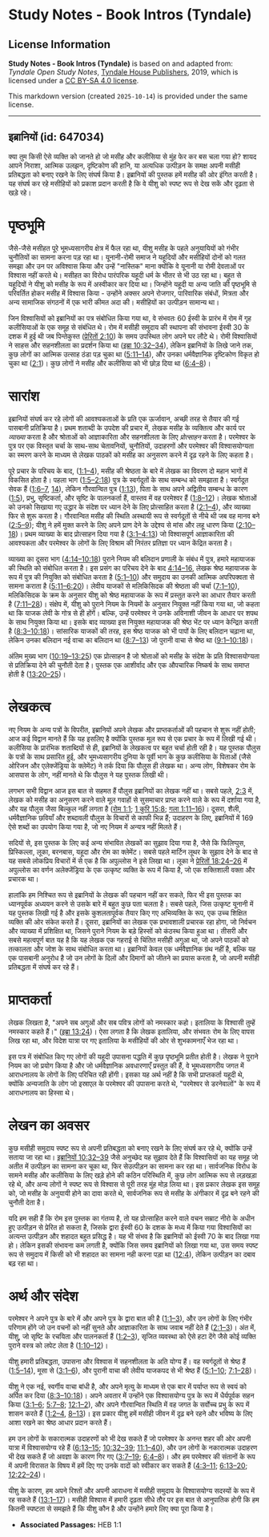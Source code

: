 # Study Notes - Book Intros (Tyndale)

## License Information

**Study Notes - Book Intros (Tyndale)** is based on and adapted from: _Tyndale Open Study Notes_, [Tyndale House Publishers](https://tyndaleopenresources.com/), 2019, which is licensed under a [CC BY-SA 4.0 license](https://creativecommons.org/licenses/by-sa/4.0/legalcode.en).

This markdown version (created `2025-10-14`) is provided under the same license.



--------------------------------

## इब्रानियों (id: 647034)

क्या तुम किसी ऐसे व्यक्ति को जानते हो जो मसीह और कलीसिया से मुंह फेर कर बस चला गया हो? शायद आपने निराशा, आत्मिक उलझन, दृष्टिकोण की हानि, या अत्यधिक उत्पीड़न के समक्ष अपनी मसीही प्रतिबद्धता को बनाए रखने के लिए संघर्ष किया है। इब्रानियों की पुस्तक हमें मसीह की ओर इंगित करती है। यह संघर्ष कर रहे मसीहियों को प्रकाश प्रदान करती है कि वे यीशु को स्पष्ट रूप से देख सकें और दृढ़ता से खड़े रहे।

पृष्ठभूमि
=========

जैसे\-जैसे मसीहत पूरे भूमध्यसागरीय क्षेत्र में फैल रहा था, यीशु मसीह के पहले अनुयायियों को गंभीर चुनौतियों का सामना करना पड़ रहा था। यूनानी\-रोमी समाज ने यहूदियों और मसीहियों दोनों को गलत समझा और उन पर अविश्वास किया और उन्हें "नास्तिक" माना क्योंकि वे यूनानी या रोमी देवताओं पर विश्वास नहीं करते थे। मसीहत का विरोध पारंपरिक यहूदी धर्म के भीतर से भी उठ रहा था। बहुत से यहूदियों ने यीशु को मसीह के रूप में अस्वीकार कर दिया था। जिन्होंने यहूदी या अन्य जाति की पृष्ठभूमि से परिवर्तित होकर मसीह में विश्वास किया \- उन्होंने अक्सर अपने रोजगार, पारिवारिक संबंधों, मित्रता और अन्य सामाजिक संगठनों में एक भारी कीमत अदा की। मसीहियों का उत्पीड़न सामान्य था।

जिन विश्वासियों को इब्रानियों का पत्र संबोधित किया गया था, वे संभवतः 60 ईस्वी के प्रारंभ में रोम में गृह कलीसियाओं के एक समूह से संबंधित थे। रोम में मसीही समुदाय की स्थापना की संभावना ईस्वी 30 के दशक में हुई थी जब पिन्तेकुस्त ([प्रेरितों 2:10](https://ref.ly/Acts2:10)) के समय उपस्थित लोग अपने घर लौटे थे। रोमी विश्वासियों ने साहस और सहनशीलता का प्रदर्शन किया था ([इब्रा 10:32–34](https://ref.ly/Heb10:32-Heb10:34)), लेकिन इब्रानियों के लिखे जाने तक, कुछ लोगों का आत्मिक उत्साह ठंडा पड़ चुका था ([5:11–14](https://ref.ly/Heb5:11-Heb5:14)), और उनका धर्मवैज्ञानिक दृष्टिकोण विकृत हो चुका था ([2:1](https://ref.ly/Heb2:1))। कुछ लोगों ने मसीह और कलीसिया को भी छोड़ दिया था ([6:4–8](https://ref.ly/Heb6:4-Heb6:8))।

सारांश
======

इब्रानियों संघर्ष कर रहे लोगों की आवश्यकताओं के प्रति एक ऊर्जावान, अच्छी तरह से तैयार की गई पासबानी प्रतिक्रिया है। प्रथम शताब्दी के उपदेश की प्रचार में, लेखक मसीह के व्यक्तित्व और कार्य पर *व्याख्या* करता है और श्रोताओं को आज्ञाकारिता और सहनशीलता के लिए *प्रोत्साहन* करता है। परमेश्वर के पुत्र पर एक विस्तृत चर्चा के साथ\-साथ चेतावनियों, चुनौतियों, उदाहरणों और परमेश्वर की विश्वासयोग्यता का स्मरण करने के माध्यम से लेखक पाठकों को मसीह का अनुसरण करने में दृढ़ रहने के लिए कहता है।

पूरे प्रचार के परिचय के बाद, ([1:1–4](https://ref.ly/Heb1:1-Heb1:4)), मसीह की श्रेष्ठता के बारे में लेखक का विवरण दो महान भागों में विकसित होता है। पहला भाग ([1:5–2:18](https://ref.ly/Heb1:5-Heb2:18)) पुत्र के स्वर्गदूतों के साथ सम्बन्ध को समझाता है। स्वर्गदूत सेवक हैं ([1:6–7](https://ref.ly/Heb1:6-Heb1:7), [14](https://ref.ly/Heb1:14)), लेकिन गौरवान्वित पुत्र ([1:13](https://ref.ly/Heb1:13)), पिता के साथ अपने अद्वितीय सम्बन्ध के कारण ([1:5](https://ref.ly/Heb1:5)), प्रभु, सृष्टिकर्ता, और सृष्टि के पालनकर्ता हैं, वास्तव में वह परमेश्वर हैं ([1:8–12](https://ref.ly/Heb1:8-Heb1:12))। लेखक श्रोताओं को उनको सिखाया गए उद्धार के संदेश पर ध्यान देने के लिए प्रोत्साहित करता है ([2:1–4](https://ref.ly/Heb2:1-Heb2:4)), और व्याख्या फिर से शुरू करता है। गौरवान्वित मसीह की स्थिति अस्थायी रूप से स्वर्गदूतों से नीचे थी जब वह मानव बने ([2:5–9](https://ref.ly/Heb2:5-Heb2:9)); यीशु ने हमें मुक्त करने के लिए अपने प्राण देने के उद्देश्य से मांस और लहू धारण किया ([2:10–18](https://ref.ly/Heb2:10-Heb2:18))। प्रथम व्याख्या के बाद प्रोत्साहन दिया गया है ([3:1–4:13](https://ref.ly/Heb3:1-Heb4:13)) जो विश्वासपूर्ण आज्ञाकारिता की आवश्यकता और परमेश्वर के लोगों के लिए विश्राम की निरंतर प्रतिज्ञा पर ध्यान केंद्रित करता है।

व्याख्या का दूसरा भाग ([4:14–10:18](https://ref.ly/Heb4:14-Heb10:18)) पुराने नियम की बलिदान प्रणाली के संबंध में पुत्र, हमारे महायाजक की स्थिति को संबोधित करता है। इस प्रसंग का परिचय देने के बाद [4:14–16](https://ref.ly/Heb4:14-Heb4:16), लेखक श्रेष्ठ महायाजक के रूप में पुत्र की नियुक्ति को संबोधित करता है ([5:1–10](https://ref.ly/Heb5:1-Heb5:10)) और समुदाय का उनकी आत्मिक अपरिपक्वता से सामना कराता है ([5:11–6:20](https://ref.ly/Heb5:11-Heb6:20))। लेवीय याजकों से मलिकिसिदक की श्रेष्ठता की चर्चा ([7:1–10](https://ref.ly/Heb7:1-Heb7:10)), मलिकिसिदक के क्रम के अनुसार यीशु को श्रेष्ठ महायाजक के रूप में प्रस्तुत करने का आधार तैयार करती है ([7:11–28](https://ref.ly/Heb7:11-Heb7:28))। संक्षेप में, यीशु को पुराने नियम के नियमों के अनुसार नियुक्त नहीं किया गया था, जो कहता था कि याजक लेवी के गोत्र से ही होंगें। बल्कि, उन्हें परमेश्वर ने उनके अविनाशी जीवन के आधार पर शपथ के साथ नियुक्त किया था। इसके बाद व्याख्या इस नियुक्त महायाजक की श्रेष्ठ भेंट पर ध्यान केन्द्रित करती है ([8:3–10:18](https://ref.ly/Heb8:3-Heb10:18))। सांसारिक याजकों की तरह, इस श्रेष्ठ याजक को भी पापों के लिए बलिदान चढ़ाना था, लेकिन उनका बलिदान नई वाचा का बलिदान था ([8:7–13](https://ref.ly/Heb8:7-Heb8:13)) जो पुरानी वाचा से श्रेष्ठ था ([9:1–10:18](https://ref.ly/Heb9:1-Heb10:18))।

अंतिम मुख्य भाग ([10:19–13:25](https://ref.ly/Heb10:19-Heb13:25)) एक प्रोत्साहन है जो श्रोताओं को मसीह के संदेश के प्रति विश्वासयोग्यता से प्रतिक्रिया देने की चुनौती देता है। पुस्तक एक आशीर्वाद और एक औपचारिक निष्कर्ष के साथ समाप्त होती है ([13:20–25](https://ref.ly/Heb13:20-Heb13:25))।

लेखकत्व
=======

नए नियम के अन्य पत्रों के विपरीत, इब्रानियों अपने लेखक और प्राप्तकर्ताओं की पहचान से शुरू नहीं होती; आज कई विद्वान मानते हैं कि यह इसलिए है क्योंकि पुस्तक मूल रूप से एक प्रचार के रूप में लिखी गई थी। कलीसिया के प्रारंभिक शताब्दियों से ही, इब्रानियों के लेखकत्व पर बहुत चर्चा होती रही है। यह पुस्तक पौलुस के पत्रों के साथ प्रसारित हुई, और भूमध्यसागरीय दुनिया के पूर्वी भाग के कुछ कलीसिया के पिताओं (जैसे ओरिजन और एलेक्जेंड्रिया के क्लेमेंट) ने तर्क दिया कि पौलुस ही लेखक था। अन्य लोग, विशेषकर रोम के आसपास के लोग, नहीं मानते थे कि पौलुस ने यह पुस्तक लिखी थी।

लगभग सभी विद्वान आज इस बात से सहमत हैं पौलुस इब्रानियों का लेखक नहीं था। सबसे पहले, [2:3](https://ref.ly/Heb2:3) में, लेखक को मसीह का अनुसरण करने वाले मूल गवाहों से सुसमाचार प्राप्त करने वाले के रूप में दर्शाया गया है, और यह पौलुस जैसा बिल्कुल नहीं लगता है ([रोम 1:1](https://ref.ly/Rom1:1); [1 कुरि 15:8](https://ref.ly/1Cor15:8); [गला 1:11–16](https://ref.ly/Gal1:11-Gal1:16))। दूसरा, शैली, धर्मवैज्ञानिक छवियाँ और शब्दावली पौलुस के विचारों से काफी भिन्न हैं; उदाहरण के लिए, इब्रानियों में 169 ऐसे शब्दों का उपयोग किया गया है, जो नए नियम में अन्यत्र नहीं मिलते हैं।

सदियों से, इस पुस्तक के लिए कई अन्य संभावित लेखकों का सुझाव दिया गया है, जैसे कि फिलिप्पुस, प्रिस्किल्ला, लूका, बरनबास, यहूदा और रोम का क्लेमेंट। सबसे पहले मार्टिन लूथर के सुझाव देने के बाद से यह सबसे लोकप्रिय विचारों में से एक है कि अपुल्लोस ने इसे लिखा था। लूका ने [प्रेरितों 18:24–26](https://ref.ly/Acts18:24-Acts18:26) में अपुल्लोस का वर्णन अलेक्जेंड्रिया के एक उत्कृष्ट व्यक्ति के रूप में किया है, जो एक शक्तिशाली वक्ता और प्रचारक था।

हालांकि हम निश्चित रूप से इब्रानियों के लेखक की पहचान नहीं कर सकते, फिर भी इस पुस्तक का ध्यानपूर्वक अध्ययन करने से उसके बारे में बहुत कुछ पता चलता है। सबसे पहले, जिस उत्कृष्ट यूनानी में यह पुस्तक लिखी गई है और इसके कुशलतापूर्वक तैयार किए गए अभिव्यक्ति के रूप, एक उच्च शिक्षित व्यक्ति की ओर संकेत करते हैं। दूसरा, इब्रानियों का लेखक एक प्रभावशाली प्रचारक रहा होगा, जो निर्वचन और व्याख्या में प्रशिक्षित था, जिसने पुराने नियम के बड़े हिस्सों को कंठस्थ किया हुआ था। तीसरी और सबसे महत्वपूर्ण बात यह है कि यह लेखक एक गहराई से चिंतित मसीही अगुआ था, जो अपने पाठकों को तत्कालता और जोश के साथ संबोधित करता था। इब्रानियों केवल एक धर्मवैज्ञानिक ग्रंथ नहीं है, बल्कि यह एक पासबानी अनुरोध है जो उन लोगों के दिलों और दिमागों को जीतने का प्रयास करता है, जो अपनी मसीही प्रतिबद्धता में संघर्ष कर रहे हैं।

प्राप्तकर्ता
============

लेखक लिखता है, "अपने सब अगुओं और सब पवित्र लोगों को नमस्कार कहो। इतालिया के विश्वासी तुम्हें नमस्कार कहते हैं।" ([इब्रा 13:24](https://ref.ly/Heb13:24))। ऐसा लगता है कि लेखक इतालिया, और संभवतः रोम के लिए वापस लिख रहा था, और विदेश यात्रा पर गए इतालिया के मसीहियों की ओर से शुभकामनाएँ भेज रहा था।

इस पत्र में संबोधित किए गए लोगों की यहूदी उपासना पद्धति में कुछ पृष्ठभूमि प्रतीत होती है। लेखक ने पुराने नियम का जो प्रयोग किया है और जो धर्मवैज्ञानिक अवधारणाएँ प्रस्तुत की हैं, वे भूमध्यसागरीय जगत में आराधनालय के लोगों के लिए परिचित रही होंगी। इसका यह अर्थ नहीं है कि सभी प्राप्तकर्ता यहूदी थे, क्योंकि अन्यजाति के लोग जो इस्राएल के परमेश्वर की उपासना करते थे, "परमेश्वर से डरनेवालों" के रूप में आराधनालय का हिस्सा थे।

लेखन का अवसर
============

कुछ मसीही समुदाय स्पष्ट रूप से अपनी प्रतिबद्धता को बनाए रखने के लिए संघर्ष कर रहे थे, क्योंकि उन्हें सताया जा रहा था। [इब्रानियों 10:32–39](https://ref.ly/Heb10:32-Heb10:39) जैसे अनुच्छेद यह सुझाव देते हैं कि विश्वासियों का यह समूह जो अतीत में उत्पीड़न का सामना कर चूका था, फिर सेउत्पीड़न का सामना कर रहा था। सार्वजनिक विरोध के सामने मसीह और कलीसिया के लिए खड़े होने की कठिन परिस्थिति में, कुछ लोग आत्मिक रूप से लड़खड़ा रहे थे, और अन्य लोगों ने स्पष्ट रूप से विश्वास से पूरी तरह मुंह मोड़ लिया था। इस प्रकार लेखक इस समूह को, जो मसीह के अनुयायी होने का दावा करते थे, सार्वजनिक रूप से मसीह के अंगीकार में दृढ़ बने रहने की चुनौती देता है।

यदि हम सही हैं कि रोम इस पुस्तक का गंतव्य है, तो यह प्रोत्साहित करने वाले वचन सम्राट नीरो के अधीन हुए उत्पीड़न से प्रेरित हो सकता है, जिसके द्वारा ईस्वी 60 के दशक के मध्य में किया गया विश्वासियों का अत्यन्त उत्पीड़न और शहादत बहुत प्रसिद्ध है। यह भी संभव है कि इब्रानियों को ईस्वी 70 के बाद लिखा गया हो। लेकिन इसकी संभावना कम लगती है, क्योंकि जिस समय इब्रानियों को लिखा गया था, उस समय स्पष्ट रूप से समुदाय में किसी को भी शहादत का सामना नही करना पड़ा था ([12:4](https://ref.ly/Heb12:4)), लेकिन उत्पीड़न का दबाव बढ़ रहा था।

अर्थ और संदेश
=============

परमेश्वर ने अपने पुत्र के बारे में और अपने पुत्र के द्वारा बात की है ([1:1–3](https://ref.ly/Heb1:1-Heb1:3)), और उन लोगों के लिए गंभीर परिणाम होंगे जो उन वचनों को नहीं सुनते और आज्ञाकारिता के साथ जवाब नहीं देते हैं ([2:1–3](https://ref.ly/Heb2:1-Heb2:3))। अंत में, यीशु, जो सृष्टि के रचयिता और पालनकर्ता हैं ([1:2–3](https://ref.ly/Heb1:2-Heb1:3)), सृजित व्यवस्था को ऐसे हटा देंगे जैसे कोई व्यक्ति पुराने वस्त्र को लपेट लेता है ([1:10–12](https://ref.ly/Heb1:10-Heb1:12))।

यीशु हमारी प्रतिबद्धता, उपासना और विश्वास में सहनशीलता के अति योग्य हैं। वह स्वर्गदूतों से श्रेष्ठ हैं ([1:5–14](https://ref.ly/Heb1:5-Heb1:14)), मूसा से ([3:1–6](https://ref.ly/Heb3:1-Heb3:6)), और पुरानी वाचा की लेवीय याजकपद से भी श्रेष्ठ हैं ([5:1–10](https://ref.ly/Heb5:1-Heb5:10); [7:1–28](https://ref.ly/Heb7:1-Heb7:28))।

यीशु ने एक नई, स्वर्गीय वाचा बांधी है, और अपने मृत्यु के माध्यम से एक बार में पर्याप्त रूप से स्वयं को अर्पित कर दिया ([8:3–10:18](https://ref.ly/Heb8:3-Heb10:18))। अपने अवतार में उन्होंने एक विश्वासयोग्य पुत्र के रूप में धैर्यपूर्वक सहन किया ([3:1–6](https://ref.ly/Heb3:1-Heb3:6); [5:7–8](https://ref.ly/Heb5:7-Heb5:8); [12:1–2](https://ref.ly/Heb12:1-Heb12:2)), और अपने गौरवान्वित स्थिति में वह जगत के सर्वोच्च प्रभु के रूप में शासन करते हैं ([1:2–4](https://ref.ly/Heb1:2-Heb1:4), [8–13](https://ref.ly/Heb1:8-Heb1:13))। इस प्रकार यीशु हमें मसीही जीवन में दृढ़ बने रहने और भविष्य के लिए आशा रखने का श्रेष्ठ आधार प्रदान करते हैं।

हम उन लोगों के सकारात्मक उदाहरणों को भी देख सकते हैं जो परमेश्वर के अनन्त शहर की ओर अपनी यात्रा में विश्वासयोग्य रहे हैं ([6:13–15](https://ref.ly/Heb6:13-Heb6:15); [10:32–39](https://ref.ly/Heb10:32-Heb10:39); [11:1–40](https://ref.ly/Heb11:1-Heb11:40)), और उन लोगों के नकारात्मक उदाहरण भी देख सकते हैं जो अवज्ञा के कारण गिर गए ([3:7–19](https://ref.ly/Heb3:7-Heb3:19); [6:4–8](https://ref.ly/Heb6:4-Heb6:8))। और हम परमेश्वर की संतानों के रूप में अपनी विरासत के विषय में हमें दिए गए उनके वादों को स्वीकार कर सकते हैं ([4:3–11](https://ref.ly/Heb4:3-Heb4:11); [6:13–20](https://ref.ly/Heb6:13-Heb6:20); [12:22–24](https://ref.ly/Heb12:22-Heb12:24))।

यीशु के कारण, हम अपने रिश्तों और अपनी आराधना में मसीही समुदाय के विश्वासयोग्य सदस्यों के रूप में रह सकते हैं ([13:1–17](https://ref.ly/Heb13:1-Heb13:17))। मसीही विश्वास में हमारी दृढ़ता सीधे तौर पर इस बात से आनुपातिक होगी कि हम कितनी स्पष्टता से समझते हैं कि यीशु कौन है और उन्होंने हमारे लिए क्या पूरा किया है।

* **Associated Passages:** HEB 1:1

